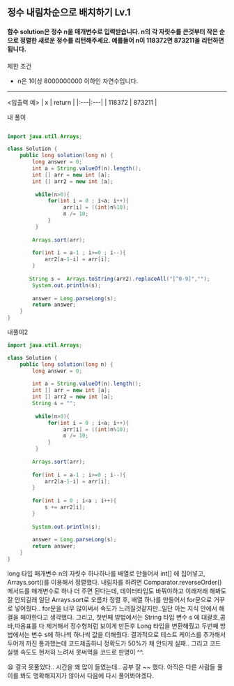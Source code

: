 ## 정수 내림차순으로 배치하기 Lv.1
#### 함수 solution은 정수 n을 매개변수로 입력받습니다. n의 각 자릿수를 큰것부터 작은 순으로 정렬한 새로운 정수를 리턴해주세요. 예를들어 n이 118372면 873211을 리턴하면 됩니다.

제한 조건
- n은 1이상 8000000000 이하인 자연수입니다.

--- 

<입출력 예>
| x | return |
|:---|:---|
| 118372 | 873211 |

내 풀이 
```java

import java.util.Arrays;

class Solution {
    public long solution(long n) {
        long answer = 0;
        int a = String.valueOf(n).length();
        int [] arr = new int [a];
        int [] arr2 = new int [a];
        
         while(n>0){
             for(int i = 0 ; i<a; i++){
                  arr[i] = ((int)n%10);
                  n /= 10;
             }
         }
        
        Arrays.sort(arr);
        
        for(int i = a-1 ; i>=0 ; i--){
            arr2[a-1-i] = arr[i];
        }
        
       String s =  Arrays.toString(arr2).replaceAll("[^0-9]","");
        System.out.println(s);
        
        answer = Long.parseLong(s);
        return answer;
    }
}

```

내풀이2
```java
import java.util.Arrays;

class Solution {
    public long solution(long n) {
        long answer = 0;
        
        int a = String.valueOf(n).length();
        int [] arr = new int [a];
        int [] arr2 = new int [a];
        String s = ""; 
        
         while(n>0){
             for(int i = 0 ; i<a; i++){
                  arr[i] = ((int)n%10);
                  n /= 10;
             }
         }
        
        Arrays.sort(arr);
        
        for(int i = a-1 ; i>=0 ; i--){
            arr2[a-1-i] = arr[i];
        }
        
        for(int i = 0 ; i<a ; i++){
            s += arr2[i];
        }
      
        System.out.println(s);
        
        answer = Long.parseLong(s);
        return answer;
    }
}

```
long 타입 매개변수 n의 자릿수 하나하나를 배열로 만들어서
int[] 에 집어넣고, Arrays.sort()를 이용해서 정렬했다. 
내림차를 하려면 Comparator.reverseOrder()메서드를 매개변수로 하나 더 주면 된다는데,
데이터타입도 바꿔야하고 이래저래 해봐도 잘 안되길래
일단 Arrays.sort로 오름차 정렬 후, 배열 하나를 만들어서 for문으로 
거꾸로 넣어줬다.. for문을 너무 많이써서 속도가 느려질것같지만..일단 아는 지식 안에서 해결을 해야한다고 생각했다.
그리고,  첫번째 방법에서는 String 타입 변수 s 에 대괄호,콤바,따옴표를 다 제거해서 정수형처럼 보이게 만든후
Long 타입을 변환해줬고
두번째 방법에서는 변수 s에 하나씩 하나씩 값을 더해줬다. 
결과적으로 테스트 케이스를 추가해서 두어개 까진 통과했는데
코드제출하니 정확도가 50%가 채 안되게 실패.. 그리고 코드 실행 속도도 현저히 느려서
못써먹을 코드로 판명이 ^^.


😫 결국 못풀었다.. 시간을 꽤 많이 들였는데.. 공부 잘 ~~ 했다.
아직은 다른 사람들 풀이를 봐도 명확해지지가 않아서 다음에 다시 풀어봐야겠다.
